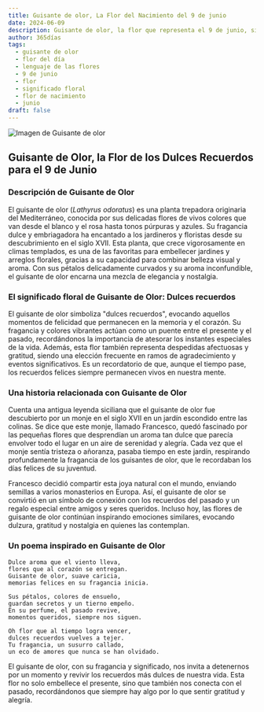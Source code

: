 ```yaml
---
title: Guisante de olor, La Flor del Nacimiento del 9 de junio
date: 2024-06-09
description: Guisante de olor, la flor que representa el 9 de junio, simboliza Dulces recuerdos. Descubre su fascinante historia, significado en el lenguaje de las flores y una poesía que celebra su belleza.
author: 365días
tags:
  - guisante de olor
  - flor del día
  - lenguaje de las flores
  - 9 de junio
  - flor
  - significado floral
  - flor de nacimiento
  - junio
draft: false
---
```



![Imagen de Guisante de olor](https://cdn.pixabay.com/photo/2018/09/20/17/19/sweetpea-flower-3691372_960_720.jpg#center)


## Guisante de Olor, la Flor de los Dulces Recuerdos para el 9 de Junio

### Descripción de Guisante de Olor

El guisante de olor (_Lathyrus odoratus_) es una planta trepadora originaria del Mediterráneo, conocida por sus delicadas flores de vivos colores que van desde el blanco y el rosa hasta tonos púrpuras y azules. Su fragancia dulce y embriagadora ha encantado a los jardineros y floristas desde su descubrimiento en el siglo XVII. Esta planta, que crece vigorosamente en climas templados, es una de las favoritas para embellecer jardines y arreglos florales, gracias a su capacidad para combinar belleza visual y aroma. Con sus pétalos delicadamente curvados y su aroma inconfundible, el guisante de olor encarna una mezcla de elegancia y nostalgia.

### El significado floral de Guisante de Olor: Dulces recuerdos

El guisante de olor simboliza "dulces recuerdos", evocando aquellos momentos de felicidad que permanecen en la memoria y el corazón. Su fragancia y colores vibrantes actúan como un puente entre el presente y el pasado, recordándonos la importancia de atesorar los instantes especiales de la vida. Además, esta flor también representa despedidas afectuosas y gratitud, siendo una elección frecuente en ramos de agradecimiento y eventos significativos. Es un recordatorio de que, aunque el tiempo pase, los recuerdos felices siempre permanecen vivos en nuestra mente.

### Una historia relacionada con Guisante de Olor

Cuenta una antigua leyenda siciliana que el guisante de olor fue descubierto por un monje en el siglo XVII en un jardín escondido entre las colinas. Se dice que este monje, llamado Francesco, quedó fascinado por las pequeñas flores que desprendían un aroma tan dulce que parecía envolver todo el lugar en un aire de serenidad y alegría. Cada vez que el monje sentía tristeza o añoranza, pasaba tiempo en este jardín, respirando profundamente la fragancia de los guisantes de olor, que le recordaban los días felices de su juventud.

Francesco decidió compartir esta joya natural con el mundo, enviando semillas a varios monasterios en Europa. Así, el guisante de olor se convirtió en un símbolo de conexión con los recuerdos del pasado y un regalo especial entre amigos y seres queridos. Incluso hoy, las flores de guisante de olor continúan inspirando emociones similares, evocando dulzura, gratitud y nostalgia en quienes las contemplan.

### Un poema inspirado en Guisante de Olor

```
Dulce aroma que el viento lleva,  
flores que al corazón se entregan.  
Guisante de olor, suave caricia,  
memorias felices en su fragancia inicia.  

Sus pétalos, colores de ensueño,  
guardan secretos y un tierno empeño.  
En su perfume, el pasado revive,  
momentos queridos, siempre nos siguen.  

Oh flor que al tiempo logra vencer,  
dulces recuerdos vuelves a tejer.  
Tu fragancia, un susurro callado,  
un eco de amores que nunca se han olvidado.  
```

El guisante de olor, con su fragancia y significado, nos invita a detenernos por un momento y revivir los recuerdos más dulces de nuestra vida. Esta flor no solo embellece el presente, sino que también nos conecta con el pasado, recordándonos que siempre hay algo por lo que sentir gratitud y alegría.
